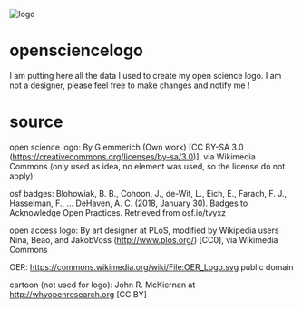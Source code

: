 ![logo](https://raw.githubusercontent.com/jcolomb/opensciencelogo/master/latest_72.png)

# opensciencelogo

I am putting here all the data I used to create my open science logo.
I am not a designer, please feel free to make changes and notify me !

# source

open science logo: By G.emmerich (Own work) [CC BY-SA 3.0 (https://creativecommons.org/licenses/by-sa/3.0)], via Wikimedia Commons
(only used as idea, no element was used, so the license do not apply)

osf badges: Blohowiak, B. B., Cohoon, J., de-Wit, L., Eich, E., Farach, F. J., Hasselman, F., … DeHaven, A. C. (2018, January 30). Badges to Acknowledge Open Practices. Retrieved from osf.io/tvyxz 

open access logo: By art designer at PLoS, modified by Wikipedia users Nina, Beao, and JakobVoss (http://www.plos.org/) [CC0], via Wikimedia Commons

OER: https://commons.wikimedia.org/wiki/File:OER_Logo.svg public domain

cartoon (not used for logo): John R. McKiernan at http://whyopenresearch.org [CC BY]
